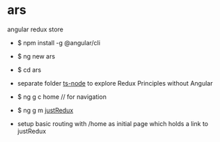 # ars
angular redux store

* $ npm install -g @angular/cli
* $ ng new ars
* $ cd ars
* separate folder [ts-node](./docu/ts-node.md) to explore Redux Principles without Angular

* $ ng g c home // for navigation
* $ ng g m [justRedux]('./docu/just-redux.md') 
* setup basic routing with /home as initial page which holds a link to justRedux


